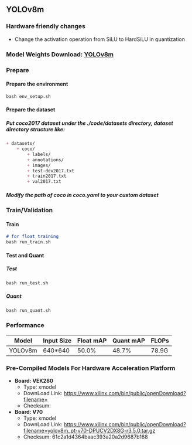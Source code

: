 ## YOLOv8m

### Hardware friendly changes
- Change the activation operation from SiLU to HardSiLU in quantization

### Model Weights Download: [YOLOv8m](https://www.xilinx.com/bin/public/openDownload?filename=pt_yolov8m_3.5.zip)

### Prepare
#### Prepare the environment
```markdown
bash env_setup.sh
```
#### Prepare the dataset
##### Put coco2017 dataset under the ./code/datasets directory, dataset directory structure like:
```markdown
+ datasets/
    + coco/
        + labels/
        + annotations/
        + images/
        + test-dev2017.txt 
        + train2017.txt
        + val2017.txt
```
##### Modify the path of coco in coco.yaml to your custom dataset
### Train/Validation
#### Train
```markdown
# for float training
bash run_train.sh 
```
#### Test and Quant
##### Test
```markdown
bash run_test.sh
```
##### Quant
```markdown
bash run_quant.sh
```
### Performance
| Model             | Input Size | Float mAP   | Quant mAP   | FLOPs  |
|-------------------|------------|-------------|-------------|--------|
| YOLOv8m           | 640*640    | 50.0%       | 48.7%       | 78.9G  |


### **Pre-Compiled Models For Hardware Acceleration Platform**

- **Board: VEK280**
  - Type: xmodel
  - DownLoad Link: https://www.xilinx.com/bin/public/openDownload?filename=
  - Checksum:
- **Board: V70**
  - Type: xmodel
  - DownLoad Link: https://www.xilinx.com/bin/public/openDownload?filename=yolov8m_pt-v70-DPUCV2DX8G-r3.5.0.tar.gz
  - Checksum: 61c2a1d4364baac393a20a2d9687b168
